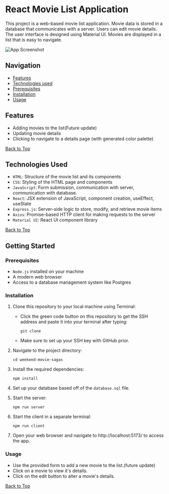 # React Movie List Application

This project is a web-based movie list application. Movie data is stored in a database that communicates with a server. Users can edit movie details. The user interface is designed using Material UI. Movies are displayed in a list that is easy to navigate.

![App Screenshot](/public/images/preview.png)

## Navigation
- [Features](#features)
- [Technologies used](#technologies-used)
- [Prerequisites](#prerequisites)
- [Installation](#installation)
- [Usage](#usage)

## Features 

- Adding movies to the list(Future update)
- Updating movie details
- Clicking to navigate to a details page (with generated color palette)

[Back to Top](#top)
## Technologies Used

- `HTML`: Structure of the movie list and its components
- `CSS`: Styling of the HTML page and components
- `JavaScript`: Form submission, communication with server, communication with database.
- `React`: JSX extension of JavaScript, component creation, useEffect, useState
- `Express.js`: Server-side logic to store, modify, and retrieve movie items
- `Axios`: Promise-based HTTP client for making requests to the server
- `Material UI`: React UI component library

[Back to Top](#top)
## Getting Started

### Prerequisites

- `Node.js` installed on your machine
- A modern web browser
- Access to a database management system like Postgres

### Installation

1. Clone this repository to your local machine using Terminal:

    - Click the green code button on this repository to get the SSH address and paste it into your terminal after typing:
        ```shell
        git clone
        ```
    - Make sure to set up your SSH key with GitHub prior.
2. Navigate to the project directory:

    ```shell
    cd weekend-movie-sagas
    ```

3. Install the required dependencies:

    ```shell
    npm install
    ```
4. Set up your database based off of the `database.sql` file.

5. Start the server:

    ```shell
    npm run server
    ```
6. Start the client in a separate terminal:

    ```shell
    npm run client
    ```
7. Open your web browser and navigate to http://localhost:5173/ to access the app.

### Usage

- Use the provided form to add a new movie to the list.(future update)
- Click on a movie to view it's details.
- Click on the edit button to alter a movie's details.

[Back to Top](#top)
